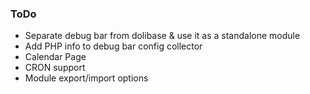 ### ToDo

* Separate debug bar from dolibase & use it as a standalone module
* Add PHP info to debug bar config collector
* Calendar Page
* CRON support
* Module export/import options
